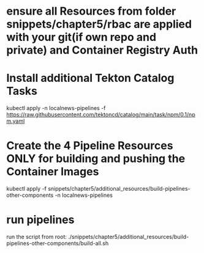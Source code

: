# ensure all Resources from folder snippets/chapter5/rbac are applied with your git(if own repo and private) and Container Registry Auth
# Install additional Tekton Catalog Tasks
kubectl apply -n localnews-pipelines -f https://raw.githubusercontent.com/tektoncd/catalog/main/task/npm/0.1/npm.yaml
# Create the 4 Pipeline Resources ONLY for building and pushing the Container Images
kubectl apply -f snippets/chapter5/additional_resources/build-pipelines-other-components -n localnews-pipelines


# run pipelines
run the script from root:
./snippets/chapter5/additional_resources/build-pipelines-other-components/build-all.sh